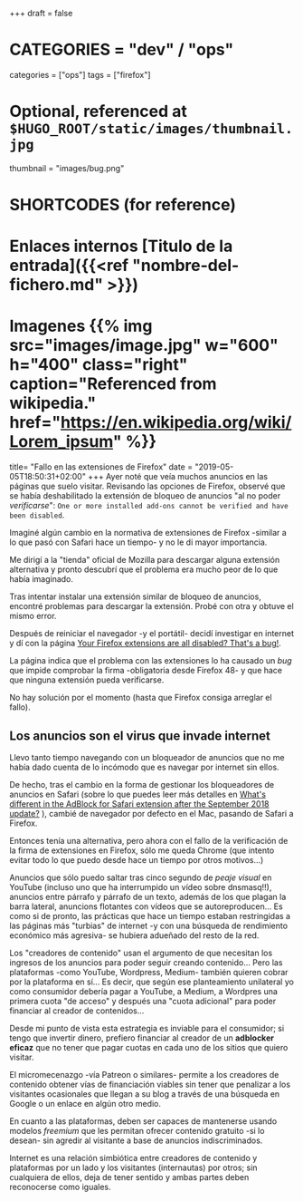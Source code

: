 +++
draft = false

# CATEGORIES = "dev" / "ops"
categories = ["ops"]
tags = ["firefox"]

# Optional, referenced at `$HUGO_ROOT/static/images/thumbnail.jpg`
thumbnail = "images/bug.png"

# SHORTCODES (for reference)

# Enlaces internos [Titulo de la entrada]({{<ref "nombre-del-fichero.md" >}})
# Imagenes {{% img src="images/image.jpg" w="600" h="400" class="right" caption="Referenced from wikipedia." href="https://en.wikipedia.org/wiki/Lorem_ipsum" %}}

title=  "Fallo en las extensiones de Firefox"
date = "2019-05-05T18:50:31+02:00"
+++
Ayer noté que veía muchos anuncios en las páginas que suelo visitar. Revisando las opciones de Firefox, observé que se había deshabilitado la extensión de bloqueo de anuncios "al no poder _verificarse_": `One or more installed add-ons cannot be verified and have been disabled`.

Imaginé algún cambio en la normativa de extensiones de Firefox -similar a lo que pasó con Safari hace un tiempo- y no le di mayor importancia.

Me dirigí a la "tienda" oficial de Mozilla para descargar alguna extensión alternativa y pronto descubrí que el problema era mucho peor de lo que había imaginado.
<!--more-->

Tras intentar instalar una extensión similar de bloqueo de anuncios, encontré problemas para descargar la extensión. Probé con otra y obtuve el mismo error.

Después de reiniciar el navegador -y el portátil- decidí investigar en internet y dí con la página [Your Firefox extensions are all disabled? That's a bug!](https://www.ghacks.net/2019/05/04/your-firefox-extensions-are-all-disabled-thats-a-bug/).

La página indica que el problema con las extensiones lo ha causado un _bug_ que impide comprobar la firma -obligatoria desde Firefox 48- y que hace que ninguna extensión pueda verificarse.

No hay solución por el momento (hasta que Firefox consiga arreglar el fallo).

## Los anuncios son el virus que invade internet

Llevo tanto tiempo navegando con un bloqueador de anuncios que no me había dado cuenta de lo incómodo que es navegar por internet sin ellos.

De hecho, tras el cambio en la forma de gestionar los bloqueadores de anuncios en Safari (sobre lo que puedes leer más detalles en [What's different in the AdBlock for Safari extension after the September 2018 update?](https://help.getadblock.com/support/solutions/articles/6000202459-what-s-different-in-the-adblock-for-safari-extension-after-the-september-2018-update-)
), cambié de navegador por defecto en el Mac, pasando de Safari a Firefox.

Entonces tenía una alternativa, pero ahora con el fallo de la verificación de la firma de extensiones en Firefox, sólo me queda Chrome (que intento evitar todo lo que puedo desde hace un tiempo por otros motivos...)

Anuncios que sólo puedo saltar tras cinco segundo de _peaje visual_ en YouTube (incluso uno que ha interrumpido un vídeo sobre dnsmasq!!), anuncios entre párrafo y párrafo de un texto, además de los que plagan la barra lateral, anuncions flotantes con vídeos que se autoreproducen...
Es como si de pronto, las prácticas que hace un tiempo estaban restringidas a las páginas más "turbias" de internet -y con una búsqueda de rendimiento económico más agresiva- se hubiera adueñado del resto de la red.

Los "creadores de contenido" usan el argumento de que necesitan los ingresos de los anuncios para poder seguir creando contenido... Pero las plataformas -como YouTube, Wordpress, Medium- también quieren cobrar por la plataforma en sí...
Es decir, que según ese planteamiento unilateral yo como consumidor debería pagar a YouTube, a Medium, a Wordpres una primera cuota "de acceso" y después una "cuota adicional" para poder financiar al creador de contenidos...

Desde mi punto de vista esta estrategia es inviable para el consumidor; si tengo que invertir dinero, prefiero financiar al creador de un **adblocker eficaz** que no tener que pagar cuotas en cada uno de los sitios que quiero visitar.

El micromecenazgo -vía Patreon o similares- permite a los creadores de contenido obtener vías de financiación viables sin tener que penalizar a los visitantes ocasionales que llegan a su blog a través de una búsqueda en Google o un enlace en algún otro medio.

En cuanto a las plataformas, deben ser capaces de mantenerse usando modelos _freemium_ que les permitan ofrecer contenido gratuito -si lo desean- sin agredir al visitante a base de anuncios indiscriminados.

Internet es una relación simbiótica entre creadores de contenido y plataformas por un lado y los visitantes (internautas) por otros; sin cualquiera de ellos, deja de tener sentido y ambas partes deben reconocerse como iguales.
